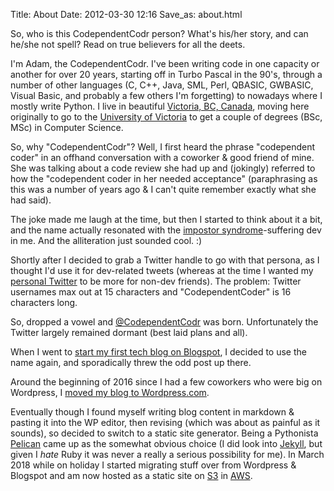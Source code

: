 Title: About
Date: 2012-03-30 12:16
Save_as: about.html

So, who is this CodependentCodr person?  What's his/her story, and can he/she not spell?  Read on true believers for
all the deets.

I'm Adam, the CodependentCodr.  I've been writing code in one capacity or another for over 20 years, starting off in
Turbo Pascal in the 90's, through a number of other languages (C, C++, Java, SML, Perl, QBASIC, GWBASIC, Visual
Basic, and probably a few others I'm forgetting) to nowadays where I mostly write Python.  I live in beautiful
[Victoria, BC, Canada](https://goo.gl/maps/XNrMpFqcU6D2), moving here originally to go to the
[University of Victoria](https://www.uvic.ca) to get a couple of degrees (BSc, MSc) in Computer Science.

So, why "CodependentCodr"?  Well, I first heard the phrase "codependent coder" in an offhand conversation with a
coworker & good friend of mine.  She was talking about a code review she had up and (jokingly) referred to how the
"codependent coder in her needed acceptance" (paraphrasing as this was a number of years ago & I can't quite remember
exactly what she had said).

The joke made me laugh at the time, but then I started to think about it a bit, and the name actually resonated with
the [impostor syndrome](https://en.wikipedia.org/wiki/Impostor_syndrome)-suffering dev in me.  And the alliteration
just sounded cool. :)

Shortly after I decided to grab a Twitter handle to go with that persona, as I thought I'd use it for dev-related
tweets (whereas at the time I wanted my [personal Twitter](https://www.twitter.com/pzelnip) to be more for non-dev
friends).  The problem: Twitter usernames max out at 15 characters and "CodependentCoder" is 16 characters long.

So, dropped a vowel and [@CodependentCodr](https://twitter.com/codependentcodr) was born.  Unfortunately the Twitter
largely remained dormant (best laid plans and all).

When I went to [start my first tech blog on Blogspot](http://codependentcodr.blogspot.ca/), I decided to use the name again,
and sporadically threw the odd post up there.

Around the beginning of 2016 since I had a few coworkers who were big on Wordpress, I [moved my blog to Wordpress.com](https://codependentcodr.wordpress.com).

Eventually though I found myself writing blog content in markdown & pasting it into the WP editor, then revising (which was
about as painful as it sounds), so decided to switch to a static site generator.  Being a Pythonista
[Pelican](https://blog.getpelican.com/) came up as the somewhat obvious choice (I did look into
[Jekyll](https://jekyllrb.com/), but given I *hate* Ruby it was
never a really a serious possibility for me).  In March 2018 while on holiday I started migrating stuff over from Wordpress
& Blogspot and am now hosted as a static site on [S3](https://aws.amazon.com/s3/) in [AWS](https://aws.amazon.com).
